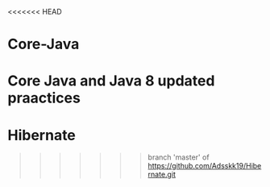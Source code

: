 <<<<<<< HEAD
# Core-Java
Core Java and Java 8 updated praactices
=======
# Hibernate
>>>>>>> branch 'master' of https://github.com/Adsskk19/Hibernate.git
